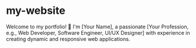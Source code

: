# my-website
Welcome to my portfolio! 👋 I'm [Your Name], a passionate [Your Profession, e.g., Web Developer, Software Engineer, UI/UX Designer] with experience in creating dynamic and responsive web applications.

